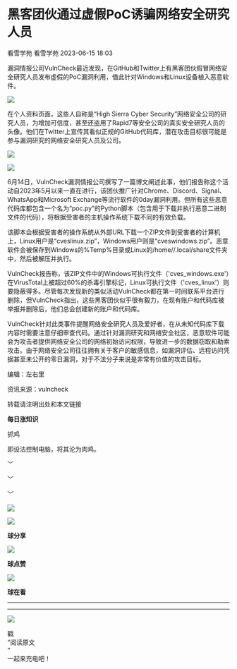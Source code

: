 #  黑客团伙通过虚假PoC诱骗网络安全研究人员   
看雪学苑  看雪学苑   2023-06-15 18:03  
  
漏洞情报公司VulnCheck最近发现，在GitHub和Twitter上有黑客团伙假冒网络安全研究人员发布虚假的PoC漏洞利用，借此针对Windows和Linux设备植入恶意软件。  
  
  
![](https://mmbiz.qpic.cn/sz_mmbiz_png/1UG7KPNHN8Hf3NGQeOrI7t7fKFiaF7LhhTC0vIdjwhYgoOn5z6ficZQmj6Dclnq9Xe04H65PSYYInpWxzicC1Q1Vg/640?wx_fmt=png "")  
  
  
在个人资料页面，这些人自称是“High Sierra Cyber Security”网络安全公司的研究人员，为增加可信度，甚至还盗用了Rapid7等安全公司的真实安全研究人员的头像。他们在Twitter上宣传其看似正规的GitHub代码库，潜在攻击目标很可能是参与漏洞研究的网络安全研究人员及公司。  
  
  
![](https://mmbiz.qpic.cn/sz_mmbiz_png/1UG7KPNHN8Hf3NGQeOrI7t7fKFiaF7Lhhx1jnMKFU1icBGibAS3EEYVpXEhUM8GXXxLukibLX3aia9wbgorFmtsFqLA/640?wx_fmt=png "")  
  
  
![](https://mmbiz.qpic.cn/sz_mmbiz_png/1UG7KPNHN8Hf3NGQeOrI7t7fKFiaF7LhhUUIp5g33Xh3Vc3zM76N8k1ZeEX23mRaXBJSWaIgg4UKcethibCgwpNA/640?wx_fmt=png "")  
  
  
6月14日，VulnCheck漏洞情报公司撰写了一篇博文阐述此事，他们报告称这个活动自2023年5月以来一直在进行，该团伙推广针对Chrome、Discord、Signal、WhatsApp和Microsoft Exchange等流行软件的0day漏洞利用。但所有这些恶意代码库都包含一个名为“poc.py”的Python脚本（包含用于下载并执行恶意二进制文件的代码），将根据受害者的主机操作系统下载不同的有效负载。  
  
  
该脚本会根据受害者的操作系统从外部URL下载一个ZIP文件到受害者的计算机上，Linux用户是“cveslinux.zip”，Windows用户则是“cveswindows.zip”。恶意软件会被保存到Windows的%Temp%目录或Linux的/home/<username>/.local/share文件夹中，然后被解压并执行。  
  
  
VulnCheck报告称，该ZIP文件中的Windows可执行文件（'cves_windows.exe'）在VirusTotal上被超过60%的杀毒引擎标记，Linux可执行文件（'cves_linux'）则要隐蔽得多。尽管每次发现新的类似活动VulnCheck都在第一时间联系平台进行删除，但VulnCheck指出，这些黑客团伙似乎很有毅力，在现有账户和代码库被举报并删除后，他们总会创建新的账户和代码库。  
  
  
VulnCheck针对此类事件提醒网络安全研究人员及爱好者，在从未知代码库下载内容时需要注意仔细审查代码。通过针对漏洞研究和网络安全社区，恶意软件可能会为攻击者提供网络安全公司的网络初始访问权限，导致进一步的数据窃取和勒索攻击。由于网络安全公司往往拥有关于客户的敏感信息，如漏洞评估、远程访问凭据甚至未公开的零日漏洞，对于不法分子来说是非常有价值的攻击目标。  
  
  
  
编辑：左右里  
  
资讯来源：vulncheck  
  
转载请注明出处和本文链接  
  
  
**每日涨知识**  
  
抓鸡  
  
即设法控制电脑，将其沦为肉鸡。  
  
  
﹀  
  
﹀  
  
﹀  
  
  
![](https://mmbiz.qpic.cn/mmbiz_jpg/Uia4617poZXP96fGaMPXib13V1bJ52yHq9ycD9Zv3WhiaRb2rKV6wghrNa4VyFR2wibBVNfZt3M5IuUiauQGHvxhQrA/640?wx_fmt=jpeg "")  
  
![](https://mmbiz.qpic.cn/sz_mmbiz_gif/1UG7KPNHN8E9S6vNnUMRCOictT4PicNGMgHmsIkOvEno4oPVWrhwQCWNRTquZGs2ZLYic8IJTJBjxhWVoCa47V9Rw/640?wx_fmt=gif "")  
  
**球分享**  
  
![](https://mmbiz.qpic.cn/sz_mmbiz_gif/1UG7KPNHN8E9S6vNnUMRCOictT4PicNGMgHmsIkOvEno4oPVWrhwQCWNRTquZGs2ZLYic8IJTJBjxhWVoCa47V9Rw/640?wx_fmt=gif "")  
  
**球点赞**  
  
![](https://mmbiz.qpic.cn/sz_mmbiz_gif/1UG7KPNHN8E9S6vNnUMRCOictT4PicNGMgHmsIkOvEno4oPVWrhwQCWNRTquZGs2ZLYic8IJTJBjxhWVoCa47V9Rw/640?wx_fmt=gif "")  
  
**球在看**  
  
****  
****  
  
![](https://mmbiz.qpic.cn/mmbiz_gif/1UG7KPNHN8FxuBNT7e2ZEfQZgBuH2GkFjvK4tzErD5Q56kwaEL0N099icLfx1ZvVvqzcRG3oMtIXqUz5T9HYKicA/640?wx_fmt=gif "")  
  
戳  
“阅读原文  
”  
一起来充电吧！  
  
